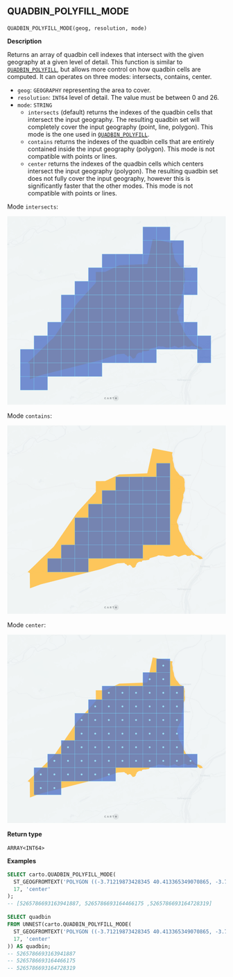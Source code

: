 ## QUADBIN_POLYFILL_MODE

```sql:signature
QUADBIN_POLYFILL_MODE(geog, resolution, mode)
```

**Description**

Returns an array of quadbin cell indexes that intersect with the given geography at a given level of detail. This function is similar to [`QUADBIN_POLYFILL`](quadbin#quadbin_polyfill), but allows more control on how quadbin cells are computed. It can operates on three modes: intersects, contains, center.

* `geog`: `GEOGRAPHY` representing the area to cover.
* `resolution`: `INT64` level of detail. The value must be between 0 and 26.
* `mode`: `STRING`
  * `intersects` (default) returns the indexes of the quadbin cells that intersect the input geography. The resulting quadbin set will completely cover the input geography (point, line, polygon). This mode is the one used in [`QUADBIN_POLYFILL`](quadbin#quadbin_polyfill).
  * `contains` returns the indexes of the quadbin cells that are entirely contained inside the input geography (polygon). This mode is not compatible with points or lines.
  * `center` returns the indexes of the quadbin cells which centers intersect the input geography (polygon). The resulting quadbin set does not fully cover the input geography, however this is significantly faster that the other modes. This mode is not compatible with points or lines.

Mode `intersects`:

![intersects](./images/QUADBIN_POLYFILL_MODE_intersects.png)

Mode `contains`:

![contains](./images/QUADBIN_POLYFILL_MODE_contains.png)

Mode `center`:

![center](./images/QUADBIN_POLYFILL_MODE_center.png)

**Return type**

`ARRAY<INT64>`

**Examples**

```sql
SELECT carto.QUADBIN_POLYFILL_MODE(
  ST_GEOGFROMTEXT('POLYGON ((-3.71219873428345 40.413365349070865, -3.7144088745117 40.40965661286395, -3.70659828186035 40.409525904775634, -3.71219873428345 40.413365349070865))'),
  17, 'center'
);
-- [5265786693163941887, 5265786693164466175 ,5265786693164728319]
```

```sql
SELECT quadbin
FROM UNNEST(carto.QUADBIN_POLYFILL_MODE(
  ST_GEOGFROMTEXT('POLYGON ((-3.71219873428345 40.413365349070865, -3.7144088745117 40.40965661286395, -3.70659828186035 40.409525904775634, -3.71219873428345 40.413365349070865))'),
  17, 'center'
)) AS quadbin;
-- 5265786693163941887
-- 5265786693164466175
-- 5265786693164728319
```
